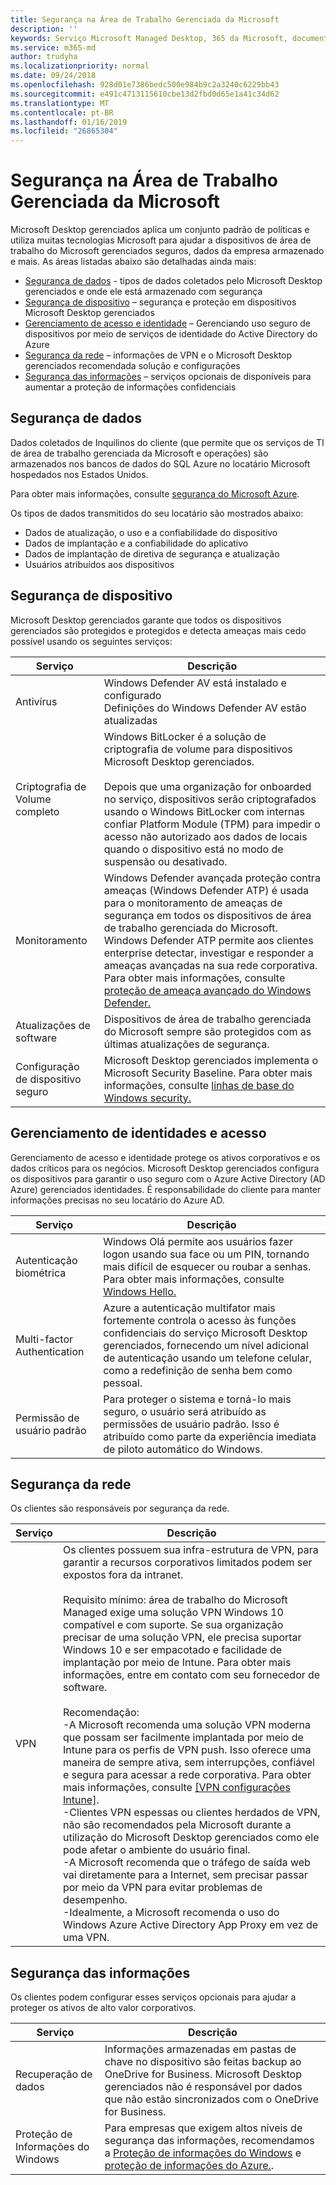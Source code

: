```yaml
---
title: Segurança na Área de Trabalho Gerenciada da Microsoft
description: ''
keywords: Serviço Microsoft Managed Desktop, 365 da Microsoft, documentação
ms.service: m365-md
author: trudyha
ms.localizationpriority: normal
ms.date: 09/24/2018
ms.openlocfilehash: 928d01e7386bedc500e984b9c2a3240c6229bb43
ms.sourcegitcommit: e491c4713115610cbe13d2fbd0d65e1a41c34d62
ms.translationtype: MT
ms.contentlocale: pt-BR
ms.lasthandoff: 01/16/2019
ms.locfileid: "26865304"
---
```

# <a name="security-in-microsoft-managed-desktop"></a>Segurança na Área de Trabalho Gerenciada da Microsoft

<!--Security, also Onboarding doc: data handling/store, privileged account access -->

Microsoft Desktop gerenciados aplica um conjunto padrão de políticas e utiliza muitas tecnologias Microsoft para ajudar a dispositivos de área de trabalho do Microsoft gerenciados seguros, dados da empresa armazenado e mais. As áreas listadas abaixo são detalhadas ainda mais:  

- [Segurança de dados](#data-security) - tipos de dados coletados pelo Microsoft Desktop gerenciados e onde ele está armazenado com segurança
- [Segurança de dispositivo](#device-security) – segurança e proteção em dispositivos Microsoft Desktop gerenciados
- [Gerenciamento de acesso e identidade](#identity-and-access-management) – Gerenciando uso seguro de dispositivos por meio de serviços de identidade do Active Directory do Azure
- [Segurança da rede](#network-security) – informações de VPN e o Microsoft Desktop gerenciados recomendada solução e configurações
- [Segurança das informações](#information-security) – serviços opcionais de disponíveis para aumentar a proteção de informações confidenciais 

## <a name="data-security"></a>Segurança de dados

Dados coletados de Inquilinos do cliente (que permite que os serviços de TI de área de trabalho gerenciada da Microsoft e operações) são armazenados nos bancos de dados do SQL Azure no locatário Microsoft hospedados nos Estados Unidos.

Para obter mais informações, consulte [segurança do Microsoft Azure](https://docs.microsoft.com/azure/security/azure-database-security-overview).

Os tipos de dados transmitidos do seu locatário são mostrados abaixo:

- Dados de atualização, o uso e a confiabilidade do dispositivo
- Dados de implantação e a confiabilidade do aplicativo
- Dados de implantação de diretiva de segurança e atualização
- Usuários atribuídos aos dispositivos



## <a name="device-security"></a>Segurança de dispositivo

Microsoft Desktop gerenciados garante que todos os dispositivos gerenciados são protegidos e protegidos e detecta ameaças mais cedo possível usando os seguintes serviços:

Serviço | Descrição
--- | ---
Antivírus | Windows Defender AV está instalado e configurado<br>Definições do Windows Defender AV estão atualizadas
Criptografia de Volume completo |    Windows BitLocker é a solução de criptografia de volume para dispositivos Microsoft Desktop gerenciados.<br><br>Depois que uma organização for onboarded no serviço, dispositivos serão criptografados usando o Windows BitLocker com internas confiar Platform Module (TPM) para impedir o acesso não autorizado aos dados de locais quando o dispositivo está no modo de suspensão ou desativado. 
Monitoramento |    Windows Defender avançada proteção contra ameaças (Windows Defender ATP) é usada para o monitoramento de ameaças de segurança em todos os dispositivos de área de trabalho gerenciada do Microsoft. Windows Defender ATP permite aos clientes enterprise detectar, investigar e responder a ameaças avançadas na sua rede corporativa. Para obter mais informações, consulte [proteção de ameaça avançado do Windows Defender.](https://docs.microsoft.com/windows/threat-protection/windows-defender-atp/windows-defender-advanced-threat-protection) 
Atualizações de software |  Dispositivos de área de trabalho gerenciada do Microsoft sempre são protegidos com as últimas atualizações de segurança.
Configuração de dispositivo seguro |   Microsoft Desktop gerenciados implementa o Microsoft Security Baseline. Para obter mais informações, consulte [linhas de base do Windows security.](https://docs.microsoft.com/windows/security/threat-protection/windows-security-baselines)



## <a name="identity-and-access-management"></a>Gerenciamento de identidades e acesso

Gerenciamento de acesso e identidade protege os ativos corporativos e os dados críticos para os negócios. Microsoft Desktop gerenciados configura os dispositivos para garantir o uso seguro com o Azure Active Directory (AD Azure) gerenciados identidades. É responsabilidade do cliente para manter informações precisas no seu locatário do Azure AD. 

Serviço | Descrição
--- | ---
Autenticação biométrica |  Windows Olá permite aos usuários fazer logon usando sua face ou um PIN, tornando mais difícil de esquecer ou roubar a senhas. Para obter mais informações, consulte [Windows Hello.](https://docs.microsoft.com/windows-hardware/design/device-experiences/windows-hello)
Multi-factor Authentication | Azure a autenticação multifator mais fortemente controla o acesso às funções confidenciais do serviço Microsoft Desktop gerenciados, fornecendo um nível adicional de autenticação usando um telefone celular, como a redefinição de senha bem como pessoal. 
Permissão de usuário padrão |  Para proteger o sistema e torná-lo mais seguro, o usuário será atribuído as permissões de usuário padrão. Isso é atribuído como parte da experiência imediata de piloto automático do Windows.



## <a name="network-security"></a>Segurança da rede

Os clientes são responsáveis por segurança da rede. 

Serviço | Descrição
--- | ---
VPN | Os clientes possuem sua infra-estrutura de VPN, para garantir a recursos corporativos limitados podem ser expostos fora da intranet.<br><br>Requisito mínimo: área de trabalho do Microsoft Managed exige uma solução VPN Windows 10 compatível e com suporte. Se sua organização precisar de uma solução VPN, ele precisa suportar Windows 10 e ser empacotado e facilidade de implantação por meio de Intune. Para obter mais informações, entre em contato com seu fornecedor de software.<br><br>Recomendação:<br>-A Microsoft recomenda uma solução VPN moderna que possam ser facilmente implantada por meio de Intune para os perfis de VPN push. Isso oferece uma maneira de sempre ativa, sem interrupções, confiável e segura para acessar a rede corporativa. Para obter mais informações, consulte [[VPN configurações Intune]](https://docs.microsoft.com/intune/vpn-settings-configure).<br>-Clientes VPN espessas ou clientes herdados de VPN, não são recomendados pela Microsoft durante a utilização do Microsoft Desktop gerenciados como ele pode afetar o ambiente do usuário final.<br>-A Microsoft recomenda que o tráfego de saída web vai diretamente para a Internet, sem precisar passar por meio da VPN para evitar problemas de desempenho.<br>-Idealmente, a Microsoft recomenda o uso do Windows Azure Active Directory App Proxy em vez de uma VPN.


## <a name="information-security"></a>Segurança das informações

Os clientes podem configurar esses serviços opcionais para ajudar a proteger os ativos de alto valor corporativos. 

Serviço | Descrição
--- | ---
Recuperação de dados  | Informações armazenadas em pastas de chave no dispositivo são feitas backup ao OneDrive for Business. Microsoft Desktop gerenciados não é responsável por dados que não estão sincronizados com o OneDrive for Business. 
Proteção de Informações do Windows |    Para empresas que exigem altos níveis de segurança das informações, recomendamos a [Proteção de informações do Windows](https://docs.microsoft.com/windows/threat-protection/windows-information-protection/protect-enterprise-data-using-wip) e [proteção de informações do Azure.](https://www.microsoft.com/cloud-platform/azure-information-protection). 

